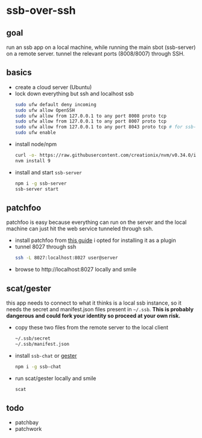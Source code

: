 # ssb-over-ssh

## goal
run an ssb app on a local machine, while running the main sbot (ssb-server) on a remote server. tunnel the relevant ports (8008/8007) through SSH.

## basics
- create a cloud server (Ubuntu)
- lock down everything but ssh and localhost ssb
  ```bash
  sudo ufw default deny incoming
  sudo ufw allow OpenSSH
  sudo ufw allow from 127.0.0.1 to any port 8008 proto tcp
  sudo ufw allow from 127.0.0.1 to any port 8007 proto tcp
  sudo ufw allow from 127.0.0.1 to any port 8043 proto tcp # for ssb-npm-registry if needed
  sudo ufw enable
  ```
- install node/npm
  ```bash
  curl -o- https://raw.githubusercontent.com/creationix/nvm/v0.34.0/install.sh | bash
  nvm install 9
  ```
- install and start `ssb-server`
  ```bash
  npm i -g ssb-server
  ssb-server start
  ```

## patchfoo
patchfoo is easy because everything can run on the server and the local machine can just hit the web service tunneled through ssh. 
- install patchfoo from [this guide](http://git.scuttlebot.io/%25YAg1hicat%2B2GELjE2QJzDwlAWcx0ML%2B1sXEdsWwvdt8%3D.sha256)
  i opted for installing it as a plugin
- tunnel 8027 through ssh
  ```bash
  ssh -L 8027:localhost:8027 user@server
  ```
- browse to http://localhost:8027 locally and smile

## scat/gester
this app needs to connect to what it thinks is a local ssb instance, so it needs the secret and manifest.json files present in `~/.ssb`. **This is probably dangerous and could fork your identity so proceed at your own risk.**

- copy these two files from the remote server to the local client
  ```bash
  ~/.ssb/secret
  ~/.ssb/manifest.json
  ```
- install `ssb-chat` or [gester](https://github.com/stripedpajamas/gester)
  ```bash
  npm i -g ssb-chat
  ```
- run scat/gester locally and smile
  ```bash
  scat
  ```


## todo
- patchbay
- patchwork

